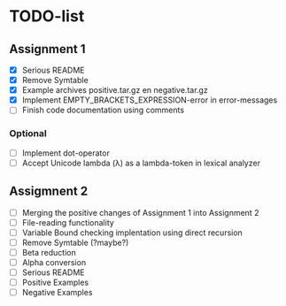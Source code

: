 # TODO-list

## Assignment 1

- [x] Serious README
- [x] Remove Symtable
- [x] Example archives positive.tar.gz en negative.tar.gz
- [x] Implement EMPTY_BRACKETS_EXPRESSION-error in error-messages
- [ ] Finish code documentation using comments

### Optional

- [ ] Implement dot-operator
- [ ] Accept Unicode lambda (λ) as a lambda-token in lexical analyzer

## Assigmnent 2

- [ ] Merging the positive changes of Assignment 1 into Assignment 2
- [ ] File-reading functionality
- [ ] Variable Bound checking implentation using direct recursion
- [ ] Remove Symtable (?maybe?)
- [ ] Beta reduction
- [ ] Alpha conversion
- [ ] Serious README
- [ ] Positive Examples
- [ ] Negative Examples
